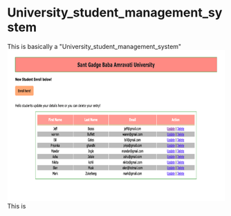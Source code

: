# University_student_management_system
This is basically a "University_student_management_system"
<img src="Screenshot 2021-03-19 at 1.29.54 PM.png" alt="image1" width="800" height="350">
This is 



